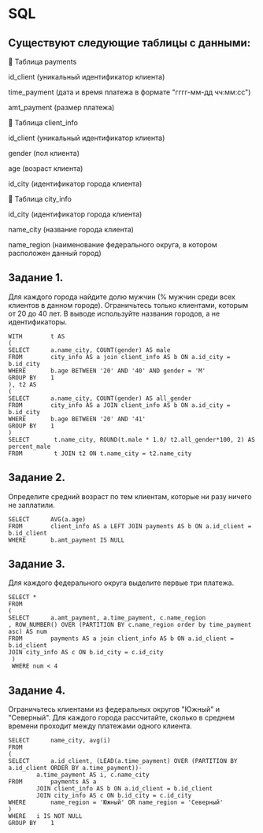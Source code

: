 # SQL
## Существуют следующие таблицы с данными:
📁 Таблица payments

id_client (уникальный идентификатор клиента)

time_payment (дата и время платежа в формате "гггг-мм-дд чч:мм:сс")

amt_payment (размер платежа)

📁 Таблица client_info

id_client (уникальный идентификатор клиента)

gender (пол клиента)

age (возраст клиента)

id_city (идентификатор города клиента)

📁 Таблица city_info

id_city (идентификатор города клиента)

name_city (название города клиента)

name_region (наименование федерального округа, в котором расположен данный город)


## Задание 1.
Для каждого города найдите долю мужчин (% мужчин среди всех клиентов в данном городе). Ограничьтесь только клиентами, которым от 20 до 40 лет. В выводе используйте названия городов, а не идентификаторы.

```
WITH		t AS
(
SELECT		a.name_city, COUNT(gender) AS male
FROM		city_info AS a join client_info AS b ON a.id_city = b.id_city
WHERE		b.age BETWEEN '20' AND '40' AND gender = 'M'
GROUP BY 	1
), t2 AS
(
SELECT		a.name_city, COUNT(gender) AS all_gender
FROM		city_info AS a JOIN client_info AS b ON a.id_city = b.id_city
WHERE		b.age BETWEEN '20' AND '41'
GROUP BY 	1
)
SELECT		 t.name_city, ROUND(t.male * 1.0/ t2.all_gender*100, 2) AS percent_male
FROM		 t JOIN t2 ON t.name_city = t2.name_city 
```

## Задание 2.
Определите средний возраст по тем клиентам, которые ни разу ничего не заплатили.

```
SELECT		AVG(a.age)
FROM		client_info AS a LEFT JOIN payments AS b ON a.id_client = b.id_client
WHERE		b.amt_payment IS NULL
```
## Задание 3.
Для каждого федерального округа выделите первые три платежа.

```
SELECT *
FROM
(
SELECT		a.amt_payment, a.time_payment, c.name_region
, ROW_NUMBER() OVER (PARTITION BY c.name_region order by time_payment asc) AS num
FROM		payments AS a join client_info AS b ON a.id_client = b.id_client
JOIN city_info AS c ON b.id_city = c.id_city
 )
 WHERE num < 4
 ```
 
## Задание 4.
Ограничьтесь клиентами из федеральных округов "Южный" и "Северный". Для каждого города рассчитайте, сколько в среднем времени проходит между платежами одного клиента.
```
SELECT 		name_city, avg(i)
FROM
(
SELECT		a.id_client, (LEAD(a.time_payment) OVER (PARTITION BY a.id_client ORDER BY a.time_payment))-
  		a.time_payment AS i, c.name_city
FROM		payments AS a
		JOIN client_info AS b ON a.id_client = b.id_client
		JOIN city_info AS c ON b.id_city = c.id_city
WHERE		name_region = 'Южный' OR name_region = 'Северный'
)
WHERE 	i IS NOT NULL
GROUP BY 	1
```
